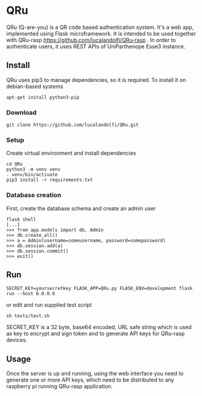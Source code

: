 # QRu
QRu (Q-are-you) is a QR code based authentication system. It's a web app, implemented using Flask microframework. It is intended to be used together with QRu-rasp https://github.com/lucalandolfi/QRu-rasp .
In order to authenticate users, it uses REST APIs of UniParthenope Esse3 instance.

## Install
QRu uses pip3 to manage dependencies, so it is required. To install it on debian-based systems
```
apt-get install python3-pip
```

### Download
```
git clone https://github.com/lucalandolfi/QRu.git
```

### Setup
Create virtual environment and install dependencies
```
cd QRu
python3 -m venv venv
. venv/bin/activate
pip3 install -r requirements.txt
```

### Database creation
First, create the database schema and create an admin user
```
flask shell
[...]
>>> from app.models import db, Admin
>>> db.create_all()
>>> a = Admin(username=someusername, password=somepassword)
>>> db.session.add(a)
>>> db.session.commit()
>>> exit()
```

## Run
```
SECRET_KEY=yoursecretkey FLASK_APP=QRu.py FLASK_ENV=development flask run --host 0.0.0.0
```
or edit and run supplied test script
```
sh tests/test.sh
```
SECRET_KEY is a 32 byte, base64 encoded, URL safe string which is used as key to encrypt and sign token and to generate API keys for QRu-rasp devices. 

## Usage
Once the server is up and running, using the web interface you need to generate one or more API keys, which need to be distributed to any raspberry pi running QRu-rasp application.

